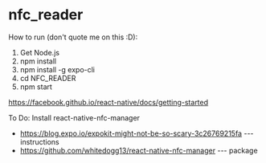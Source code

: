# nfc_reader

How to run (don't quote me on this :D):
1) Get Node.js
2) npm install
3) npm install -g expo-cli
4) cd NFC_READER
5) npm start

https://facebook.github.io/react-native/docs/getting-started

To Do:
    Install react-native-nfc-manager
  * https://blog.expo.io/expokit-might-not-be-so-scary-3c26769215fa --- instructions
  * https://github.com/whitedogg13/react-native-nfc-manager --- package
    
  
